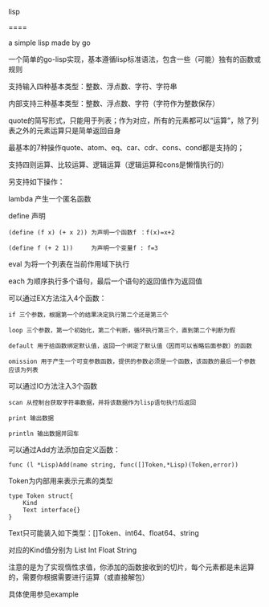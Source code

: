 lisp

====

a simple lisp made by go

一个简单的go-lisp实现，基本遵循lisp标准语法，包含一些（可能）独有的函数或规则

支持输入四种基本类型：整数、浮点数、字符、字符串

内部支持三种基本类型：整数、浮点数、字符（字符作为整数保存）

quote的简写形式，只能用于列表；作为对应，所有的元素都可以“运算”，除了列表之外的元素运算只是简单返回自身

最基本的7种操作quote、atom、eq、car、cdr、cons、cond都是支持的；

支持四则运算、比较运算、逻辑运算（逻辑运算和cons是懒惰执行的）

另支持如下操作：

lambda 产生一个匿名函数

define 声明

	(define (f x) (+ x 2)) 为声明一个函数f ：f(x)=x+2
	
	(define f (+ 2 1))     为声明一个变量f : f=3
	
eval 为将一个列表在当前作用域下执行

each 为顺序执行多个语句，最后一个语句的返回值作为返回值

可以通过EX方法注入4个函数：

	if 三个参数，根据第一个的结果决定执行第二个还是第三个

	loop 三个参数，第一个初始化，第二个判断，循环执行第三个，直到第二个判断为假

	default 用于给函数绑定默认值，返回一个绑定了默认值（因而可以省略后面参数）的函数

	omission 用于产生一个可变参数函数，提供的参数必须是一个函数，该函数的最后一个参数应该为列表

可以通过IO方法注入3个函数

	scan 从控制台获取字符串数据，并将该数据作为lisp语句执行后返回

	print 输出数据

	println 输出数据并回车

可以通过Add方法添加自定义函数：

	func (l *Lisp)Add(name string, func([]Token,*Lisp)(Token,error))

Token为内部用来表示元素的类型

	type Token struct{
		Kind
		Text interface{}
	}

Text只可能装入如下类型：[]Token、int64、float64、string

对应的Kind值分别为	    List     Int    Float    String

注意的是为了实现惰性求值，你添加的函数接收到的切片，每个元素都是未运算的，需要你根据需要进行运算（或直接解包）

具体使用参见example
